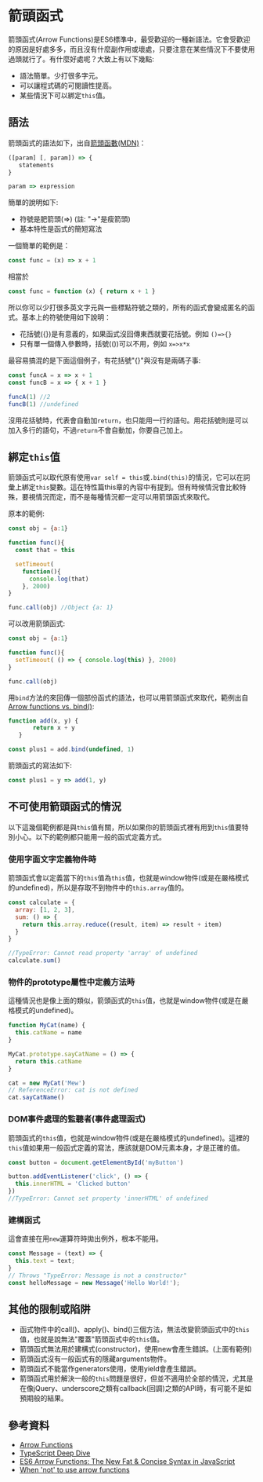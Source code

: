 # 箭頭函式

箭頭函式(Arrow Functions)是ES6標準中，最受歡迎的一種新語法。它會受歡迎的原因是好處多多，而且沒有什麼副作用或壞處，只要注意在某些情況下不要使用過頭就行了。有什麼好處呢？大致上有以下幾點:

- 語法簡單。少打很多字元。
- 可以讓程式碼的可閱讀性提高。
- 某些情況下可以綁定`this`值。

## 語法

箭頭函式的語法如下，出自[箭頭函數(MDN)](https://developer.mozilla.org/zh-TW/docs/Web/JavaScript/Reference/Functions/Arrow_functions)：

```js
([param] [, param]) => {
   statements
}

param => expression
```

簡單的說明如下:

- 符號是肥箭頭(=>) (註: "->"是瘦箭頭)
- 基本特性是函式的簡短寫法

一個簡單的範例是：

```js
const func = (x) => x + 1
```

相當於

```javascript
const func = function (x) { return x + 1 }
```

所以你可以少打很多英文字元與一些標點符號之類的，所有的函式會變成匿名的函式。基本上的符號使用如下說明：

- 花括號({})是有意義的，如果函式沒回傳東西就要花括號。例如 `()=>{}`
- 只有單一個傳入參數時，括號(())可以不用，例如 `x=>x*x`

最容易搞混的是下面這個例子，有花括號"{}"與沒有是兩碼子事:

```js
const funcA = x => x + 1
const funcB = x => { x + 1 }

funcA(1) //2
funcB(1) //undefined
```

沒用花括號時，代表會自動加`return`，也只能用一行的語句。用花括號則是可以加入多行的語句，不過`return`不會自動加，你要自己加上。

## 綁定`this`值

箭頭函式可以取代原有使用`var self = this`或`.bind(this)`的情況，它可以在詞彙上綁定`this`變數。這在特性篇this章的內容中有提到。但有時候情況會比較特殊，要視情況而定，而不是每種情況都一定可以用箭頭函式來取代。

原本的範例:

```js
const obj = {a:1}

function func(){
  const that = this

  setTimeout(
    function(){
      console.log(that)
    }, 2000)
}

func.call(obj) //Object {a: 1}
```

可以改用箭頭函式:

```js
const obj = {a:1}

function func(){
  setTimeout( () => { console.log(this) }, 2000)
}

func.call(obj)
```

用`bind`方法的來回傳一個部份函式的語法，也可以用箭頭函式來取代，範例出自[Arrow functions vs. bind()](http://www.2ality.com/2016/02/arrow-functions-vs-bind.html):

```js
function add(x, y) {
       return x + y
   }

const plus1 = add.bind(undefined, 1)
```

箭頭函式的寫法如下:

```js
const plus1 = y => add(1, y)
```

## 不可使用箭頭函式的情況

以下這幾個範例都是與`this`值有關，所以如果你的箭頭函式裡有用到`this`值要特別小心。以下的範例都只能用一般的函式定義方式。

### 使用字面文字定義物件時

箭頭函式會以定義當下的`this`值為`this`值，也就是window物件(或是在嚴格模式的undefined)，所以是存取不到物件中的`this.array`值的。

```js
const calculate = {
  array: [1, 2, 3],
  sum: () => {
    return this.array.reduce((result, item) => result + item)
  }
}

//TypeError: Cannot read property 'array' of undefined
calculate.sum()
```

### 物件的prototype屬性中定義方法時

這種情況也是像上面的類似，箭頭函式的`this`值，也就是window物件(或是在嚴格模式的undefined)。

```js
function MyCat(name) {
  this.catName = name
}

MyCat.prototype.sayCatName = () => {
  return this.catName
}

cat = new MyCat('Mew')
// ReferenceError: cat is not defined
cat.sayCatName()
```

### DOM事件處理的監聽者(事件處理函式)

箭頭函式的`this`值，也就是window物件(或是在嚴格模式的undefined)。這裡的`this`值如果用一般函式定義的寫法，應該就是DOM元素本身，才是正確的值。

```js
const button = document.getElementById('myButton')

button.addEventListener('click', () => {
  this.innerHTML = 'Clicked button'
})
//TypeError: Cannot set property 'innerHTML' of undefined
```

### 建構函式

這會直接在用`new`運算符時拋出例外，根本不能用。

```js
const Message = (text) => {
  this.text = text;
}
// Throws "TypeError: Message is not a constructor"
const helloMessage = new Message('Hello World!');
```

## 其他的限制或陷阱

- 函式物件中的call()、apply()、bind()三個方法，無法改變箭頭函式中的`this`值，也就是說無法"覆蓋"箭頭函式中的`this`值。
- 箭頭函式無法用於建構式(constructor)，使用new會產生錯誤。(上面有範例)
- 箭頭函式沒有一般函式有的隱藏arguments物件。
- 箭頭函式不能當作generators使用，使用yield會產生錯誤。
- 箭頭函式用於解決一般的`this`問題是很好，但並不適用於全部的情況，尤其是在像jQuery、underscore之類有callback(回調)之類的API時，有可能不是如預期般的結果。

## 參考資料

- [Arrow Functions](https://github.com/getify/You-Dont-Know-JS/blob/master/es6%20&%20beyond/ch2.md#arrow-functions)
- [TypeScript Deep Dive](https://basarat.gitbooks.io/typescript/content/docs/arrow-functions.html)
- [ES6 Arrow Functions: The New Fat & Concise Syntax in JavaScript](https://www.sitepoint.com/es6-arrow-functions-new-fat-concise-syntax-javascript/)
- [When 'not' to use arrow functions](https://rainsoft.io/when-not-to-use-arrow-functions-in-javascript/)

